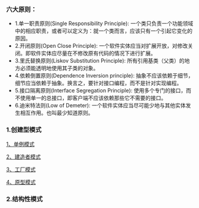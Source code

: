 

### 六大原则：

- 1.单一职责原则(Single Responsibility Principle): 一个类只负责一个功能领域中的相应职责，或者可以定义为：就一个类而言，应该只有一个引起它变化的原因。
- 2.开闭原则(Open Close Principle): 一个软件实体应当对扩展开放，对修改关闭。即软件实体应尽量在不修改原有代码的情况下进行扩展。
- 3.里氏替换原则(Liskov Substitution Principle): 所有引用基类（父类）的地方必须能透明地使用其子类的对象。
- 4.依赖倒置原则(Dependence Inversion principle): 抽象不应该依赖于细节，细节应当依赖于抽象。换言之，要针对接口编程，而不是针对实现编程。
- 5.接口隔离原则(Interface Segregation Principle): 使用多个专门的接口，而不使用单一的总接口，即客户端不应该依赖那些它不需要的接口。
- 6.迪米特法则(Low of Demeter): 一个软件实体应当尽可能少地与其他实体发生相互作用。也叫最少知道原则。

### 1.创建型模式

[1、单例模式](001_单例模式.md)

[2、建造者模式](002_建造者模式.md)

[3、工厂模式](003_工厂模式.md)

[4、原型模式](004_原型模式.md)

### 2.结构性模式
